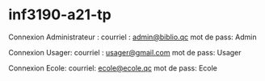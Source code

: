 # inf3190-a21-tp
Connexion Administrateur : 
courriel : admin@biblio.qc 
mot de pass: Admin 

Connexion Usager: 
courriel : usager@gmail.com 
mot de pass: Usager 

Connexion Ecole: 
courriel: ecole@ecole.qc
mot de pass: Ecole 
